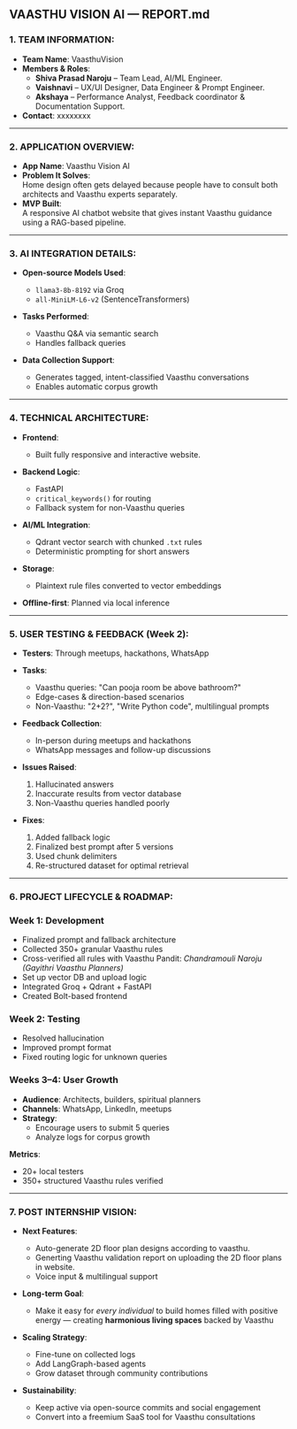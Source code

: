 ## VAASTHU VISION AI — REPORT.md

### 1. TEAM INFORMATION:
- **Team Name**: VaasthuVision
- **Members & Roles**:
  - **Shiva Prasad Naroju** – Team Lead, AI/ML Engineer.
  - **Vaishnavi** – UX/UI Designer, Data Engineer & Prompt Engineer.
  - **Akshaya** – Performance Analyst, Feedback coordinator & Documentation Support.
- **Contact**: xxxxxxxx

---

### 2. APPLICATION OVERVIEW:
- **App Name**: Vaasthu Vision AI  
- **Problem It Solves**:  
  Home design often gets delayed because people have to consult both architects and Vaasthu experts separately.
- **MVP Built**:  
  A responsive AI chatbot website that gives instant Vaasthu guidance using a RAG-based pipeline.  

---

### 3. AI INTEGRATION DETAILS:
- **Open-source Models Used**:
  - `llama3-8b-8192` via Groq
  - `all-MiniLM-L6-v2` (SentenceTransformers)
    
- **Tasks Performed**:
  - Vaasthu Q&A via semantic search
  - Handles fallback queries
    
- **Data Collection Support**:
  - Generates tagged, intent-classified Vaasthu conversations
  - Enables automatic corpus growth

---

### 4. TECHNICAL ARCHITECTURE:
- **Frontend**:  
  - Built fully responsive and interactive website.
    
- **Backend Logic**:  
  - FastAPI  
  - `critical_keywords()` for routing  
  - Fallback system for non-Vaasthu queries
    
- **AI/ML Integration**:  
  - Qdrant vector search with chunked `.txt` rules  
  - Deterministic prompting for short answers
    
- **Storage**:  
  - Plaintext rule files converted to vector embeddings
    
- **Offline-first**: Planned via local inference

---

### 5. USER TESTING & FEEDBACK (Week 2):
- **Testers**: Through meetups, hackathons, WhatsApp
  
- **Tasks**:
  - Vaasthu queries: "Can pooja room be above bathroom?"  
  - Edge-cases & direction-based scenarios  
  - Non-Vaasthu: "2+2?", "Write Python code", multilingual prompts
    
- **Feedback Collection**:
  - In-person during meetups and hackathons  
  - WhatsApp messages and follow-up discussions
    
- **Issues Raised**:
  1. Hallucinated answers  
  2. Inaccurate results from vector database  
  3. Non-Vaasthu queries handled poorly
     
- **Fixes**:
  1. Added fallback logic  
  2. Finalized best prompt after 5 versions  
  3. Used chunk delimiters  
  4. Re-structured dataset for optimal retrieval

---

### 6. PROJECT LIFECYCLE & ROADMAP:

### Week 1: Development
- Finalized prompt and fallback architecture  
- Collected 350+ granular Vaasthu rules  
- Cross-verified all rules with Vaasthu Pandit: *Chandramouli Naroju (Gayithri Vaasthu Planners)*  
- Set up vector DB and upload logic  
- Integrated Groq + Qdrant + FastAPI  
- Created Bolt-based frontend  

### Week 2: Testing
- Resolved hallucination  
- Improved prompt format  
- Fixed routing logic for unknown queries

### Weeks 3–4: User Growth
- **Audience**: Architects, builders, spiritual planners  
- **Channels**: WhatsApp, LinkedIn, meetups  
- **Strategy**:
  - Encourage users to submit 5 queries  
  - Analyze logs for corpus growth

**Metrics**:
- 20+ local testers  
- 350+ structured Vaasthu rules verified

---

### 7. POST INTERNSHIP VISION:
- **Next Features**:
  - Auto-generate 2D floor plan designs according to vaasthu.
  - Generting Vaasthu validation report on uploading the 2D floor plans in website. 
  - Voice input & multilingual support
    
- **Long-term Goal**:
  - Make it easy for *every individual* to build homes filled with positive energy — creating **harmonious living spaces** backed by Vaasthu
 
- **Scaling Strategy**:
  - Fine-tune on collected logs  
  - Add LangGraph-based agents  
  - Grow dataset through community contributions
    
- **Sustainability**:
  - Keep active via open-source commits and social engagement  
  - Convert into a freemium SaaS tool for Vaasthu consultations

